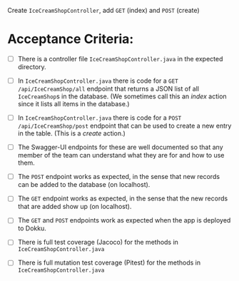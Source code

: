 Create `IceCreamShopController`, add `GET` (index) and `POST` (create)

# Acceptance Criteria:

- [ ] There is a controller file `IceCreamShopController.java`
      in the expected directory.
- [ ] In `IceCreamShopController.java` there is 
      code for a `GET /api/IceCreamShop/all` endpoint 
      that returns a JSON list of all `IceCreamShop`s in the database.
      (We sometimes call this an *index* action since it lists all
      items in the database.)
- [ ] In `IceCreamShopController.java` there is 
      code for a `POST /api/IceCreamShop/post` endpoint
      that can be used to create a new entry in the table. (This
      is a *create* action.)
- [ ] The Swagger-UI endpoints for these are well documented so that
      any member of the team can understand what they are for and
      how to use them.
- [ ] The `POST` endpoint works as expected, in the sense that new
      records can be added to the database (on localhost).
- [ ] The `GET` endpoint works as expected, in the sense that the new
      records that are added show up (on localhost).
- [ ] The `GET` and `POST` endpoints work as expected when the 
      app is deployed to Dokku.
- [ ] There is full test coverage (Jacoco) for the methods in 
      `IceCreamShopController.java`
- [ ] There is full mutation test coverage (Pitest) for the methods in
      `IceCreamShopController.java`



